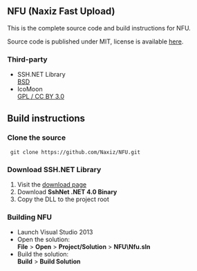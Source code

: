 ## NFU (Naxiz Fast Upload)

This is the complete source code and build instructions for NFU.

Source code is published under MIT, license is available [here](https://github.com/naxiz/NFU/blob/master/LICENSE).

### Third-party

* SSH.NET Library  
  [BSD](http://sshnet.codeplex.com)
* IcoMoon  
  [GPL / CC BY 3.0](https://icomoon.io)

## Build instructions

### Clone the source

     git clone https://github.com/Naxiz/NFU.git

### Download SSH.NET Library
1. Visit the [download page](http://sshnet.codeplex.com/releases/view/latest)
2. Download **SshNet .NET 4.0 Binary**
3. Copy the DLL to the project root

### Building NFU

* Launch Visual Studio 2013
* Open the solution:  
  **File** > **Open** > **Project/Solution** > **NFU\Nfu.sln**
* Build the solution:  
  **Build** > **Build Solution**